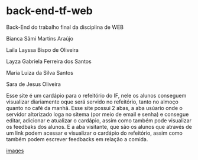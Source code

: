 # back-end-tf-web
Back-End do trabalho final da disciplina de WEB

Bianca Sâmi Martins Araújo

Laila Layssa Bispo de Oliveira

Layza Gabriela Ferreira dos Santos

Maria Luiza da Silva Santos

Sara de Jesus Oliveira 

Esse site é um cardápio para o refeitório do IF, nele os alunos conseguem visualizar diariamente oque será servido no refeitório, tanto no almoço quanto no café da manhã. Esse site possui 2 abas, a aba usúario onde o servidor altorizado loga no sitema (por meio de email e senha) e consegue editar, adicionar e atualizar o cardápio, assim como também pode visualizar os feedbaks dos alunos.  E a aba visitante, que são os alunos que através de um link podem acessar e visualizar o cardápio do refeitório, assim como também podem escrever feedbacks em relação a comida.

<a href='db/modelo.png'>images</a>
